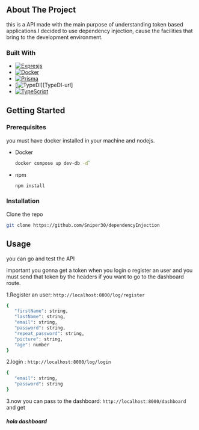 <!-- ABOUT THE PROJECT -->
## About The Project

this is a API made with the main purpose of understanding token based applications.I decided to use dependency injection, cause the facilities that bring  to the development environment.

### Built With

* [![Expresjs][expressjs.com]][expressjs-url]
* [![Docker][Docker.com]][Docker-url]
* [![Prisma][prisma.io]][Prisma-url]
* [![TypeDI][https://docs.typestack.community/]][TypeDI-url]
* [![TypeScript][typescriptlang.org]][TypeScript-url]


<!-- GETTING STARTED -->
## Getting Started


### Prerequisites

you must have docker installed in your machine and nodejs.

* Docker
  ```sh
  docker compose up dev-db -d`
  ```

* npm
  ```sh
  npm install
  ```

### Installation

Clone the repo
   ```sh
   git clone https://github.com/Sniper30/dependencyInjection
   ```



<!-- USAGE EXAMPLES -->
## Usage

you can go and test the API 

important you gonna get a token when you login o register an user and you must send that token by the headers if you want to go to the dashboard route.

1.Register an user: `http://localhost:8000/log/register`
   ```sh
   {
      "firstName": string,
      "lastName": string,
      "email": string,
      "password": string,
      "repeat_password": string,
      "picture": string,
      "age": number
   }
   ```

2.login : `http://localhost:8000/log/login`
   ```sh
   {
      "email": string,
      "password": string
   }
   ```

3.now you can pass to the dashboard: `http://localhost:8000/dashboard`
and get <h5> hola dashboard </h5>



[Docker.com]: https://img.shields.io/badge/Docker-384d54?style=for-the-badge&logo=Docker&logoColor=0db7ed
[Docker-url]: https://Docker.com 
[prisma.io]: https://img.shields.io/badge/Prisma-425563?style=for-the-badge&logo=prisma&logoColor=00b388
[Prisma-url]: https://www.prisma.io
[https://docs.typestack.community/]: https://img.shields.io/badge/TypeDI-425563?style=for-the-badge&logo=typedi&logoColor=00b388
[TypeDI-url]:https://docs.typestack.community/
[typescriptlang.org]: https://img.shields.io/badge/Typescript-00273f?style=for-the-badge&logo=Typescript&logoColor=3178c6
[TypeScript-url]: https://www.typescriptlang.org/ 
[expressjs.com]: https://img.shields.io/badge/expres-00273f?style=for-the-badge&logo=express&logoColor=3178c6
[expressjs-url]: https://expressjs.com/